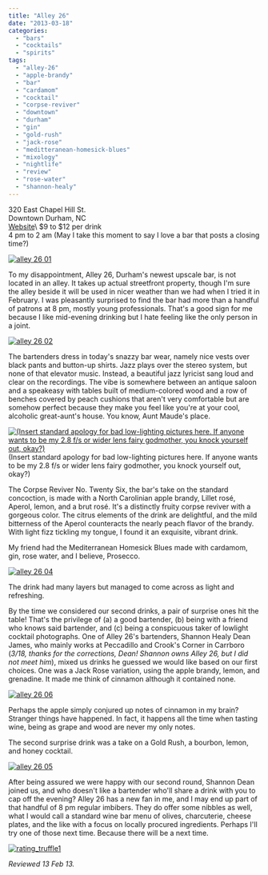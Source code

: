 ```yaml
---
title: "Alley 26"
date: "2013-03-18"
categories:
  - "bars"
  - "cocktails"
  - "spirits"
tags:
  - "alley-26"
  - "apple-brandy"
  - "bar"
  - "cardamom"
  - "cocktail"
  - "corpse-reviver"
  - "downtown"
  - "durham"
  - "gin"
  - "gold-rush"
  - "jack-rose"
  - "meditteranean-homesick-blues"
  - "mixology"
  - "nightlife"
  - "review"
  - "rose-water"
  - "shannon-healy"
---
```


320 East Chapel Hill St.\
Downtown Durham, NC\
[Website](http://alleytwentysix.com/)\ 
$9 to $12 per drink\
4 pm to 2 am (May I take this moment to say I love a bar that posts a closing time?)

[![alley 26 01](http://s3.amazonaws.com/thegourmez-wpmedia/2013/03/alley-26-01-500x432.jpg)](http://www.thegourmez.com/2013/03/alley-26/alley-26-01/)

To my disappointment, Alley 26, Durham's newest upscale bar, is not located in an alley. It takes up actual streetfront property, though I'm sure the alley beside it will be used in nicer weather than we had when I tried it in February. I was pleasantly surprised to find the bar had more than a handful of patrons at 8 pm, mostly young professionals. That's a good sign for me because I like mid-evening drinking but I hate feeling like the only person in a joint.

[![alley 26 02](http://s3.amazonaws.com/thegourmez-wpmedia/2013/03/alley-26-02-500x332.jpg)](http://www.thegourmez.com/2013/03/alley-26/alley-26-02/)

The bartenders dress in today's snazzy bar wear, namely nice vests over black pants and button-up shirts. Jazz plays over the stereo system, but none of that elevator music. Instead, a beautiful jazz lyricist sang loud and clear on the recordings. The vibe is somewhere between an antique saloon and a speakeasy with tables built of medium-colored wood and a row of benches covered by peach cushions that aren't very comfortable but are somehow perfect because they make you feel like you're at your cool, alcoholic great-aunt's house. You know, Aunt Maude's place.




<div class="caption">

[![(Insert standard apology for bad low-lighting pictures here. If anyone wants to be my 2.8 f/s or wider lens fairy godmother, you knock yourself out, okay?)](http://s3.amazonaws.com/thegourmez-wpmedia/2013/03/alley-26-03-500x332.jpg)](http://www.thegourmez.com/2013/03/alley-26/alley-26-03/) (Insert standard apology for bad low-lighting pictures here. If anyone wants to be my 2.8 f/s or wider lens fairy godmother, you knock yourself out, okay?)</div>


The Corpse Reviver No. Twenty Six, the bar's take on the standard concoction, is made with a North Carolinian apple brandy, Lillet rosé, Aperol, lemon, and a brut rosé. It's a distinctly fruity corpse reviver with a gorgeous color. The citrus elements of the drink are delightful, and the mild bitterness of the Aperol counteracts the nearly peach flavor of the brandy. With light fizz tickling my tongue, I found it an exquisite, vibrant drink.

My friend had the Mediterranean Homesick Blues made with cardamom, gin, rose water, and I believe, Prosecco.

[![alley 26 04](http://s3.amazonaws.com/thegourmez-wpmedia/2013/03/alley-26-04-332x500.jpg)](http://www.thegourmez.com/2013/03/alley-26/alley-26-04/)

The drink had many layers but managed to come across as light and refreshing.

By the time we considered our second drinks, a pair of surprise ones hit the table! That's the privilege of (a) a good bartender, (b) being with a friend who knows said bartender, and (c) being a conspicuous taker of lowlight cocktail photographs. One of Alley 26's bartenders, Shannon Healy Dean James, who mainly works at Peccadillo and Crook's Corner in Carrboro (_3/18, thanks for the corrections, Dean! Shannon owns Alley 26, but I did not meet him_), mixed us drinks he guessed we would like based on our first choices. One was a Jack Rose variation, using the apple brandy, lemon, and grenadine. It made me think of cinnamon although it contained none.

[![alley 26 06](http://s3.amazonaws.com/thegourmez-wpmedia/2013/03/alley-26-06-500x332.jpg)](http://www.thegourmez.com/2013/03/alley-26/alley-26-06/)

Perhaps the apple simply conjured up notes of cinnamon in my brain? Stranger things have happened. In fact, it happens all the time when tasting wine, being as grape and wood are never my only notes.

The second surprise drink was a take on a Gold Rush, a bourbon, lemon, and honey cocktail.

[![alley 26 05](http://s3.amazonaws.com/thegourmez-wpmedia/2013/03/alley-26-05-332x500.jpg)](http://www.thegourmez.com/2013/03/alley-26/alley-26-05/)

After being assured we were happy with our second round, Shannon Dean joined us, and who doesn't like a bartender who'll share a drink with you to cap off the evening? Alley 26 has a new fan in me, and I may end up part of that handful of 8 pm regular imbibers. They do offer some nibbles as well, what I would call a standard wine bar menu of olives, charcuterie, cheese plates, and the like with a focus on locally procured ingredients. Perhaps I'll try one of those next time. Because there will be a next time.

[![rating_truffle1](http://s3.amazonaws.com/thegourmez-wpmedia/2009/02/rating_truffle1.gif)](http://www.thegourmez.com/2009/02/silk-hope-winery-nc-traminette-2007/rating_truffle1/)

_Reviewed 13 Feb 13._
